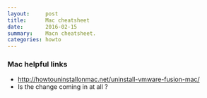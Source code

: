 ```yaml
---
layout:     post
title:      Mac cheatsheet
date:       2016-02-15 
summary:    Macn cheatsheet. 
categories: howto 
---
```



### Mac helpful links 

  * http://howtouninstallonmac.net/uninstall-vmware-fusion-mac/
  * Is the change coming in at all ? 